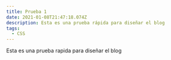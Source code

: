 ```yaml
---
title: Prueba 1
date: 2021-01-08T21:47:18.074Z
description: Esta es una prueba rápida para diseñar el blog
tags:
  - CSS
---
```

Esta es una prueba rapida para diseñar el blog